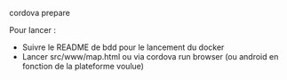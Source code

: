 cordova prepare

Pour lancer :
- Suivre le README de bdd pour le lancement du docker
- Lancer src/www/map.html ou via cordova run browser (ou android en fonction de la
plateforme voulue)
